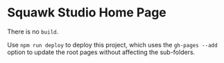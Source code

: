 # Squawk Studio Home Page

There is no `build`.

Use `npm run deploy` to deploy this project, which uses the `gh-pages --add` option to update the root pages without affecting the sub-folders.
